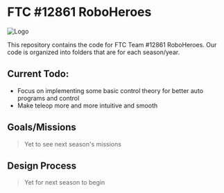 # FTC #12861 RoboHeroes

![Logo](https://lh3.googleusercontent.com/fZAsgNJWAvk3-vph1us-otJWKQtzai5hXYXuo0ZcgiifHE_ylt8mfOZ6wjz2vQWOusxE20oHGCXAZ-VP-NZeAvuK56AOWnOxLO860EJuIvhCZDpNQH0_3l_2YuCtt66rx1tAYDlK36rNGVCw3ENJaxa0xH20wYepF9JYIy__J7dbUVqc6HbQibvbXfhCyGjI8nFE4odeyUPA2P5tuOZLdSGwgWoHvOzgOvmI0ntu6-7XtgQzjIlV34FLDeMrijYqbDsvIx9iuF2Ru1xBMv4-QdG2zHREo5GQmGrc3RMVNW29odF0bWKngarXjbz2NBPwwE-EXmdvyP1sXVmjcEfGYGjlR4M4ebl5_hYtMtUylOn04B9s48QU-kBEkWG864H-aiYy8SHgzYmnrD_BoR-1GJsjtgLwgYFxsZuFA3skJydSNZ-GJzcTX3mQpM9r89o86xIWWx1JQeP4hL5cJtssWpHifP-TYTVFIApzDCsdz3Auy9KAsyd5gDLRJBpVI-Toz9P9Msr_Dtea3eqTcCuEpahEe8YZJseXYeHrMgERXL52LjasJbVGFocvpqgmISxeiJyMCrfKzaFv6giQlwzFRFSSj4kMVdFgIeaQn-ShWjtRbKcBq9zyJf2vl19zMVWGk--AjsCd1X7of9s=w1920-h902)

This repository contains the code for FTC Team #12861 RoboHeroes. Our code is organized into folders that are for each season/year. 

## Current Todo:
- Focus on implementing some basic control theory for better auto programs and control
- Make teleop more and more intuitive and smooth
## Goals/Missions
> Yet to see next season's missions
## Design Process
> Yet for next season to begin
